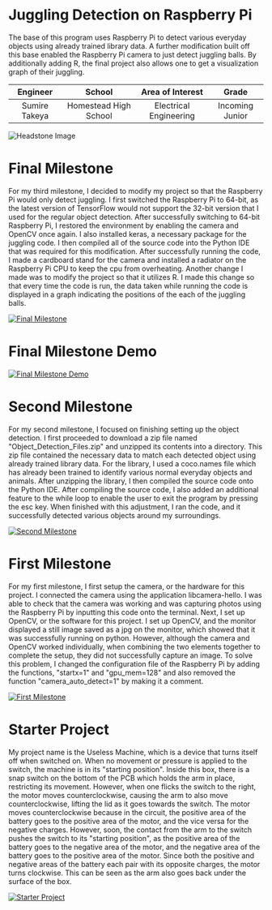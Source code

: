 ﻿# Juggling Detection on Raspberry Pi
The base of this program uses Raspberry Pi to detect various everyday objects using already trained library data. A further modification built off this base enabled the Raspberry Pi camera to just detect juggling balls. By additionally adding R, the final project also allows one to get a visualization graph of their juggling.  

| **Engineer** | **School** | **Area of Interest** | **Grade** |
|:--:|:--:|:--:|:--:|
| Sumire Takeya | Homestead High School | Electrical Engineering | Incoming Junior

![Headstone Image](https://lh3.googleusercontent.com/pw/AM-JKLWq4FktByuxDJZc-PB63b8deXDk4yMrnBBAkZ5cyne-A5fpeWznfmMlTt1Nqv6hbowsouhePyEZYcTsd6oMAzrx0oysfLtKP02Bd8vL35Wchb0kXAYSZv5jeTWPy7wvIZhkUs6gSQ0Y97imdH44cpeZ=w1356-h1354-no?authuser=0)

  
# Final Milestone
For my third milestone, I decided to modify my project so that the Raspberry Pi would only detect juggling. I first switched the Raspberry Pi to 64-bit, as the latest version of TensorFlow would not support the 32-bit version that I used for the regular object detection. After successfully switching to 64-bit Raspberry Pi, I restored the environment by enabling the camera and OpenCV once again. I also installed keras, a necessary package for the juggling code. I then compiled all of the source code into the Python IDE that was required for this modification. After successfully running the code, I made a cardboard stand for the camera and installed a radiator on the Raspberry Pi CPU to keep the cpu from overheating. Another change I made was to modify the project so that it utilizes R. I made this change so that every time the code is run, the data taken while running the code is displayed in a graph indicating the positions of the each of the juggling balls. 

[![Final Milestone](https://i3.ytimg.com/vi/qNx0R38yON4/maxresdefault.jpg)](https://youtu.be/qNx0R38yON4 "Final Milestone")

# Final Milestone Demo

[![Final Milestone Demo](http://i3.ytimg.com/vi/WOjv6PGqrOQ/hqdefault.jpg)](https://youtu.be/WOjv6PGqrOQ "Final Milestone Demo")

# Second Milestone
For my second milestone, I focused on finishing setting up the object detection. I first proceeded to download a zip file named "Object_Detection_Files.zip" and unzipped its contents into a directory. This zip file contained the necessary data to match each detected object using already trained library data. For the library, I used a coco.names file which has already been trained to identify various normal everyday objects and animals. After unzipping the library, I then compiled the source code onto the Python IDE. After compiling the source code, I also added an additional feature to the while loop to enable the user to exit the program by pressing the esc key. When finished with this adjustment, I ran the code, and it successfully detected various objects around my surroundings. 

[![Second Milestone](https://i3.ytimg.com/vi/L3Z3zM4a9gw/maxresdefault.jpg)](https://youtu.be/L3Z3zM4a9gw "Second Milestone")


# First Milestone
For my first milestone, I first setup the camera, or the hardware for this project. I connected the camera using the application libcamera-hello. I was able to check that the camera was working and was capturing photos using the Raspberry Pi by inputting this code onto the terminal. Next, I set up OpenCV, or the software for this project. I set up OpenCV, and the monitor displayed a still image saved as a jpg on the monitor, which showed that it was successfully running on python. However, although the camera and OpenCV worked individually, when combining the two elements together to complete the setup, they did not successfully capture an image. To solve this problem, I changed the configuration file of the Raspberry Pi by adding the functions, "startx=1" and "gpu_mem=128" and also removed the function "camera_auto_detect=1" by making it a comment. 

[![First Milestone](https://i3.ytimg.com/vi/GYPcAjikLI8/maxresdefault.jpg)](https://youtu.be/GYPcAjikLI8 "First Milestone")


# Starter Project
My project name is the Useless Machine, which is a device that turns itself off when switched on. When no movement or pressure is applied to the switch, the machine is in its "starting position". Inside this box, there is a snap switch on the bottom of the PCB which holds the arm in place, restricting its movement. However, when one flicks the switch to the right, the motor moves counterclockwise, causing the arm to also move counterclockwise, lifting the lid as it goes towards the switch. The motor moves counterclockwise because in the circuit, the positive area of the battery goes to the positive area of the motor, and the vice versa for the negative charges. However, soon, the contact from the arm to the switch pushes the switch to its "starting position", as the positive area of the battery goes to the negative area of the motor, and the negative area of the battery goes to the positive area of the motor. Since both the positive and negative areas of the battery each pair with its opposite charges, the motor turns clockwise. This can be seen as the arm also goes back under the surface of the box.

[![Starter Project](https://i3.ytimg.com/vi/4tdAprhGD8g/maxresdefault.jpg)](https://youtu.be/4tdAprhGD8g "Starter Project")
